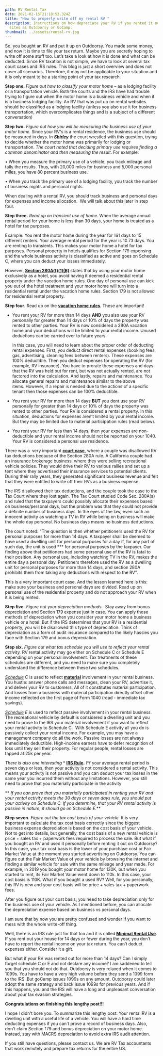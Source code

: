 ```yaml
---
path: RV Rental Tax
date: 2021-02-15T21:18:53.324Z
title: "How to properly write off my rental RV "
description: Instructions on how depreciate your RV if you rented it out on such
  sites as Outdoorsy or GoCamp.
thumbnail: ../assets/rental-rv.jpg
---
```

So, you bought an RV and put it up on Outdoorsy. You made some money, and now it is time to file your tax return. Maybe you are secretly hoping to write off some stuff too. Let’s take a look at how it is done and what can be deducted. Since RV taxation is not simple, we have to look at several tax court cases and IRS rules. This blog is just a short overview and does not cover all scenarios. Therefore, it may not be applicable to your situation and it is only meant to be a starting point of your tax research.

**Step one**. *Figure out how to classify your motor home* – as a lodging facility or a transportation vehicle. Both the courts and the IRS have had trouble trying to figure out when the motor home is a business vehicle and when it is a business lodging facility. An RV that was put up on rental websites should be classified as a lodging facility (unless you also use it for business transportation, which overcomplicates things and is a subject of a different conversation)

**Step two.** *Figure out how you will be measuring the business use of your motor home.* Since your RV's is a rental residence, the business use should be measured in days. In ***[Shirley](https://www.courtlistener.com/opinion/4557820/shirley-v-commr/)*** the court wrestled with this question, trying to decide whether the motor home was primarily for lodging or transportation. *The court noted that deciding primary use requires finding a common denominator and then measuring the result*. For example:

• When you measure the primary use of a vehicle, you track mileage and tally the results. Thus, with 20,000 miles for business and 5,000 personal miles, you have 80 percent business use.

• When you track the primary use of a lodging facility, you track the number of business nights and personal nights.

When dealing with a rental RV, you should track business and personal days for expenses and income allocation.  We will talk about this later in step four. 

**Step three.** *Read up on transient use of home.* When the average annual rental period for your home is less than 30 days, your home is treated as a hotel for tax purposes. 

Example. You rent the motor home during the year for 161 days to 15 different renters. Your average rental period for the year is 10.73 days. You are renting to transients. This makes your motor home a hotel for tax purposes. Personal property in hotels qualifies for Section 179 expensing and the whole business activity is classified as active and goes on Schedule C, where you can deduct your losses immediately.  

However, **[Section 280A(f)(1)(B)](https://www.law.cornell.edu/definitions/uscode.php?width=840&height=800&iframe=true&def_id=26-USC-551373876-1977192054&term_occur=3&term_src=title:26:subtitle:A:chapter:1:subchapter:B:part:IX:section:280A)** states that by using your motor home exclusively as a hotel, you avoid having it deemed a residential rental property under the vacation home rules. One day of personal use can kick you out of the hotel treatment and your motor home will turn into a residential rental under the vacation home rules. Section 179 is not allowed for residential rental property.

**Step four**. Read up on the **[vacation home rules](https://scholarship.law.duke.edu/cgi/viewcontent.cgi?article=2921&context=dlj)**. These are important! 

* You rent your RV for more than 14 days **AND** you also use your RV personally for greater than 14 days or 10% of days the property was rented to other parties. Your RV is now considered a 280A vacation home and your deductions will be limited to your rental income. Unused deductions can be carried over to future years. 

  In this case, you will need to learn about the proper order of deducting rental expenses. First, you deduct direct rental expenses (booking fees, gas, advertising, cleaning fees between renters). These expenses are 100% deductible. Then you deduct expenses for operating the RV (for example, RV insurance). You have to prorate these expenses and days that the RV was held out for rent, but was not actually rented, are not factored into the calculation. And lastly, repairs and maintenance. You allocate general repairs and maintenance similar to the above items. However, if a repair is needed due to the actions of a specific tenant then those expenses can be 100% deductible.
* You rent your RV for more than 14 days **BUT** you dont use your RV personally for greater than 14 days or 10% of days the property was rented to other parties. Your RV is considered a rental property. In this situation, deductions for expenses aren’t limited by your rental income. But they may be limited due to material participation rules (read below).
* You rent your RV for less than 14 days, then your expenses are non-deductible and your rental income should not be reported on your 1040. Your RV is considered a personal use residence.

There was a  very important **[court case,](https://www.taxcontroversy.com/wp-content/uploads/2017/08/Jackson-v.-Commissioner-T.C.-Memo.-2014-160.pdf)** where a couple was disallowed RV tax deductions because of the Section 280A rule. A California couple had an insurance brokerage business, where they were selling recreational vehicle policies. They would drive their RV to various rallies and set up a tent where they advertised their insurance services to potential clients. During their rally years, they generated significant business revenue and felt that they were entitled to write off their RVs as a business expense.

The IRS disallowed their tax deductions, and the couple took the case to the Tax Court where they lost again. The Tax Court studied Code Sec. 280A(a) and ruled that the taxpayers could possibly allocate their expenses based on business/personal days, but the problem was that they could not provide a definite number of business days. In the eyes of the law, even such an innocent activity as watching a TV in RV while being on business will make the whole day personal. No business days means no business deductions. 

The court noted: "The question is then whether petitioners used the RV for personal purposes for more than 14 days. A taxpayer shall be deemed to have used a dwelling unit for personal purposes for a day if, for any part of such day, the unit is used \*\** for personal purposes by the taxpayer. Our finding above that petitioners had some personal use of the RV is fatal to their position. Any personal use, including watching TV in the RV, makes the entire day a personal day. Petitioners therefore used the RV as a dwelling unit for personal purposes for more than 14 days, and section 280A prohibits them from taking any deductions with respect to the RV".

This is a very important court case. And the lesson learned here is this: make sure your business and personal days are divided. Read up on personal use of the residential property and do not approach your RV when it is being rented. 

**Step five.** *Figure out your depreciation methods.*  Stay away from bonus depreciation and Section 179 expense just in case. You can apply those methods of depreciation when you consider your motor home a business vehicle or a hotel. But if the IRS determines that your RV is a residential property,  you will be disallowed this type of depreciation. Think of depreciation as a form of audit insurance compared to the likely hassles you face with Section 179 and bonus depreciation.

**Step six.** *Figure out what tax schedule you will use to reflect your rental activity.* RV rental activity may go either on Schedule C or Schedule E depending on your personal involvement. Tax treatments of these schedules are different, and you need to make sure you completely understand the difference between these two schedules.

*[Schedule](https://www.irs.gov/pub/irs-pdf/f1040sc.pdf) C* is used to reflect **[material](https://www.accountingtools.com/articles/material-participation.html)** involvement in your rental business. You hustle: answer phone calls and messages, clean your RV, advertise it, and deliver your RV to customers. All of it constitutes material participation. And losses from a business with material participation directly offset other income reflected on the first page of Form 1040 (read - immediate tax savings).

*[Schedule](https://www.irs.gov/pub/irs-pdf/f1040se.pdf) E* is used to reflect passive involvement in your rental business. The recreational vehicle by default is considered a dwelling unit and you need to prove to the IRS your material involvement if you want to reflect your rental activity to Schedule C.  With Schedule E activity all you do is passively collect your rental income. For example, you may have a management company do all the work. Passive losses are not always immediately deductible. High-income earners have to defer recognition of loss until they sell their property. For regular people, rental losses are tapped at 25k per year.

*There is also one interesting* [](https://bradfordtaxinstitute.com/Content/Average-Rental-Seven-Days-or-Less.aspx)* **[IRS Rule](https://bradfordtaxinstitute.com/Content/Average-Rental-Seven-Days-or-Less.aspx).** I*f your average rental period is seven days or less, then your activity is not considered a rental activity. This means your activity is not passive and you can deduct your tax losses in the same year you incurred them without any limitations. However, you still need to prove that you materially participate in the activity

** *If you can prove that you materially participated in renting your RV and your rental activity meets the 30 days or seven days rule, you should put your activity on Schedule C. If you determine, that your RV rental activity is passive in nature, it should go on Schedule E.***

**Step seven.** *Figure out the tax cost basis of your vehicle.* It is very important to calculate the tax cost basis correctly since the biggest business expense depreciation is based on the cost basis of your vehicle. Not to get into details, but generally, the cost basis of a new rental vehicle is price + sales tax + paperwork fees required to process the sale. But what if you bought an RV and used it personally before renting it out on Outdoorsy? In this case, your tax cost basis is the lower of your purchase cost or Fair Market Value at the moment you started advertising on Outdoorsy. You can figure out the Fair Market Value of your vehicle by browsing the internet and finding a similar vehicle for sale with the same mileage and year made. For example, in 2019 you bought your motor home for 130K, but when you started to rent, its Fair Market Value went down to 110k. In this case, your cost basis is 110K. What if you bought a used RV? Well, for you personally, this RV is new and your cost basis will be price + sales tax + paperwork fees.

After you figure out your cost basis, you need to take depreciation only for the business use of your vehicle. As I mentioned before, you can allocate the depreciation expense based on business vs personal days.

I am sure that by now you are pretty confused and wonder if you want to mess with the whole write-off thing. 

Well, there is an IRS rule just for that too and it is called **[Minimal Rental Use](https://www.kiplinger.com/article/taxes/t010-c000-s002-5-irs-rules-for-renting-out-your-vacation-home.html)**. If you rent out your house for 14 days or fewer during the year, you don't have to report the rental income on your tax return. You can’t deduct expenses either. Consider it a gift.

But what if your RV was rented out for more than 14 days? Can I simply forget schedule C or E and not declare any income? I am saddened to tell you that you should not do that. Outdoorsy is very relaxed when it comes to 1099s. You have to have a very high volume before they send a 1099 form to the IRS. But goCamp issues 1099s on any amount. Outdoorsy could later adopt the same strategy and back issue 1099s for previous years. And if this happens, you and the IRS will have a long and unpleasant conversation about your tax evasion strategies.

**Congratulations on finishing this lengthy post!!!**

I hope I didn't bore you. To summarize this lengthy post: Your rental RV is a dwelling unit with a useful life of a vehicle. You will have a hard time deducting expenses if you can't prove a record of business days. Also, don't claim Section 179 and bonus depreciation on your motor home. Instead, stay with MACRS depreciation to avoid extra IRS audit attention. 

If you still have questions, please contact us. We are RV Tax accountants that work remotely and prepare tax returns for the entire US.